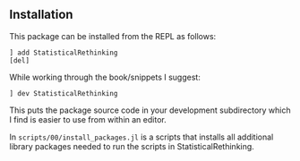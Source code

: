 ## Installation

This package can be installed from the REPL as follows:

```
] add StatisticalRethinking
[del] 
```

While working through the book/snippets I suggest:

```
] dev StatisticalRethinking
```

This puts the package source code in your development subdirectory which I find is easier to use from within an editor.

In `scripts/00/install_packages.jl` is a scripts that installs all additional library packages needed to run the scripts in StatisticalRethinking.

